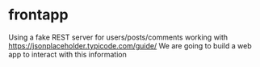 # frontapp
Using a fake REST server for users/posts/comments
working with https://jsonplaceholder.typicode.com/guide/
We are going to build a web app to interact with this information

